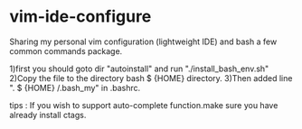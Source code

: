 vim-ide-configure
=================

Sharing my personal vim configuration (lightweight IDE) and bash a few common commands package.

1)first you should goto dir "autoinstall" and run "./install_bash_env.sh" 
2)Copy the file to the directory bash $ {HOME} directory.
3)Then added line ". $ {HOME} /.bash_my" in  .bashrc.


tips : If you wish to support auto-complete function.make sure you have already install ctags.
